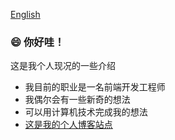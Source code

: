 [English](./README.md)

### 😄 你好哇！

<!--
**Blackman99/Blackman99** is a ✨ _special_ ✨ repository because its `README.md` (this file) appears on your GitHub profile.

Here are some ideas to get you started:

- 🔭 I’m currently working on ...
- 🌱 I’m currently learning ...
- 👯 I’m looking to collaborate on ...
- 🤔 I’m looking for help with ...
- 💬 Ask me about ...
- 📫 How to reach me: ...
- 😄 Pronouns: ...
- ⚡ Fun fact: ...
-->

这是我个人现况的一些介绍

- 我目前的职业是一名前端开发工程师
- 我偶尔会有一些新奇的想法
- 可以用计算机技术完成我的想法
- [这是我的个人博客站点](https://blog.donsen.site/)

